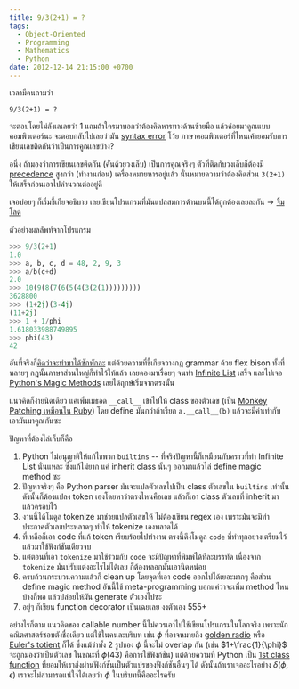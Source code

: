 ```yaml
---
title: 9/3(2+1) = ?
tags:
  - Object-Oriented
  - Programming
  - Mathematics
  - Python
date: 2012-12-14 21:15:00 +0700
---
```


เวลามีคนถามว่า

    9/3(2+1) = ?

จะตอบโดยไม่ลังเลเลยว่า 1 แถมถ้าใครมาบอกว่าต้องคิดหารทางด้านซ้ายมือ แล้วค่อยมาคูณแบบคอมพิวเตอร์นะ จะตอบกลับไปเลยว่ามัน [syntax error][] โว้ย ภาษาคอมพิวเตอร์ที่ไหนเค้ายอมรับการเขียนเลขติดกันว่าเป็นการคูณเลขบ้าง?

อนึ่ง ถ้ามองว่าการเขียนเลขติดกัน (คั่นด้วยวงเล็บ) เป็นการคูณจริงๆ ตัวที่ติดกับวงเล็บก็ต้องมี [precedence][] สูงกว่า (ทำงานก่อน) เครื่องหมายหารอยู่แล้ว นั่นหมายความว่าต้องคิดส่วน `3(2+1)` ให้เสร็จก่อนเอาไปคำนวณต่ออยู่ดี

เจอบ่อยๆ ก็เริ่มขี้เกียจอธิบาย เลยเขียนโปรแกรมที่มันแปลสมการด้านบนนี้ได้ถูกต้องเลยละกัน -> [จิ้มโลด][calculator]

ตัวอย่างผลลัพท์จากโปรแกรม

``` python
>>> 9/3(2+1)
1.0
>>> a, b, c, d = 48, 2, 9, 3
>>> a/b(c+d)
2.0
>>> 10(9(8(7(6(5(4(3(2(1)))))))))
3628800
>>> (1+2j)(3-4j)
(11+2j)
>>> 1 + 1/phi
1.618033988749895
>>> phi(43)
42
```

อันที่จริงก็[คิดว่าจะทำมาได้ซักพักละ][google calculator] แต่ด้วยความที่ขี้เกียจวางกฎ grammar ด้วย flex bison ทั้งที่หลายๆ กฎนั้นภาษาส่วนใหญ่ก็ทำไว้ให้แล้ว เลยดองมาเรื่อยๆ จนทำ [Infinite List][] เสร็จ และไปเจอ [Python's Magic Methods][] เลยได้ฤกษ์เริ่มจากตรงนั้น

แนวคิดก็ง่ายนิดเดียว แค่เพิ่มเมธอด `__call__` เข้าไปให้ class ของตัวเลข (เป็น [Monkey Patching เหมือนใน Ruby][@visibletrap blog]) โดย define มันกว่าถ้าเรียก `a.__call__(b)` แล้วจะมีค่าเท่ากับเอามันมาคูณกันซะ

ปัญหาที่ต้องไล่เก็บก็คือ

1. Python ไม่อนุญาติให้แก้ไขพวก `builtins` -- ที่จริงปัญหานี้ก็เหมือนกับคราวที่ทำ Infinite List นั่นแหละ ซึ่งแก้ไม่ยาก แค่ inherit class นั้นๆ ออกมาแล้วไล่ define magic method ซะ
2. ปัญหาจริงๆ คือ Python parser มันจะแปลตัวเลขไปเป็น class ตัวเลขใน `builtins` เท่านั้น ดังนั้นก็ต้องแปลง token เองโดยหาว่าตรงไหนคือเลข แล้วก็เอา class ตัวเลขที่ inherit มาแล้วครอบไว้
3. งานนี้ได้โมดูล tokenize มาช่วยแปลตัวเลขให้ ไม่ต้องเขียน regex เอง เพราะมันจะมีท่าประกาศตัวเลขประหลาดๆ ทำให้ tokenize เองพลาดได้
4. ที่เหลือก็เอา code ที่แก้ token เรียบร้อยไปทำงาน ตรงนี้ดึงโมดูล `code` ที่ทำทุกอย่างเตรียมไว้แล้วมาใช้ฟังก์ชันเดียวจบ
5. แต่ตอนที่เอา `tokenize` มาใช้ร่วมกับ `code` จะมีปัญหาที่พิมพ์ได้ทีละบรรทัด เนื่องจาก `tokenize` มันปรับแต่งอะไรไม่ได้เลย ก็ต้องหลอกมันเอานิดหน่อย
6. ครบถ้วนกระบวนความแล้วก็ clean up โดยจุดที่เอา code ออกไปได้เยอะมากๆ คือส่วน define magic method อันนี้ใช้ meta-programming บอกแค่ว่าจะเพิ่ม method ไหนบ้างก็พอ แล้วปล่อยให้มัน generate ตัวเองไปซะ
7. อยู่ๆ ก็เขียน function decorator เป็นเฉยเลย งงตัวเอง 555+

อย่างไรก็ตาม แนวคิดของ callable number นี้ไม่ควรเอาไปใช้เขียนโปรแกรมในโลกจริง เพราะนักคณิตศาสตร์ชอบตังชื่อเดียว แต่ใช้ในคนละบริบท เช่น $\phi$ ที่อาจหมายถึง [golden radio](http://en.wikipedia.org/wiki/Golden_ratio) หรือ [Euler's totient](http://en.wikipedia.org/wiki/Euler%27s_totient_function) ก็ได้ ซึ่งแม้ว่าทั้ง 2 รูปของ $\phi$ นี้จะไม่ overlap กัน (เช่น $1+\frac{1}{\phi}$ จะถูกมองว่าเป็นตัวเลข ในขณะที่ $\phi(43)$ คือการใช้ฟังก์ชัน) แต่ด้วยความที่ Python เป็น [1st class function][] ที่ยอมให้เราส่งผ่านฟังก์ชันเป็นตัวแปรของฟังก์ชันอื่นๆ ได้ ดังนั้นถ้าเราเจออะไรอย่าง $\delta(\phi,\epsilon)$ เราจะไม่สามารถแน่ใจได้เลยว่า $\phi$ ในบริบทนี้คืออะไรครับ


[syntax error]: //en.wikipedia.org/wiki/Syntax_error
[precedence]: //en.wikipedia.org/wiki/Operator-precedence_parser
[calculator]: //github.com/neizod/calculator
[google calculator]: //www.blognone.com/node/34438
[Infinite List]: //neizod.blogspot.com/2012/08/infinity-list-python.html
[Python's Magic Methods]: //www.rafekettler.com/magicmethods.html
[@visibletrap blog]: //visibletrap.wordpress.com/2012/11/18/ฟีเจอร์ใหม่ของ-ruby-2-0-ตอนที่-1-refin/
[golden radio]: //en.wikipedia.org/wiki/Golden_ratio
[Euler's totient]: //en.wikipedia.org/wiki/Euler%27s_totient_function
[1st class function]: //en.wikipedia.org/wiki/First-class_function
